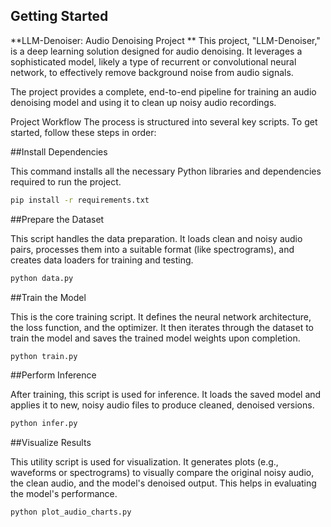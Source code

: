 ## Getting Started

**LLM-Denoiser: Audio Denoising Project
**
This project, "LLM-Denoiser," is a deep learning solution designed for audio denoising. It leverages a sophisticated model, likely a type of recurrent or convolutional neural network, to effectively remove background noise from audio signals.

The project provides a complete, end-to-end pipeline for training an audio denoising model and using it to clean up noisy audio recordings.

Project Workflow
The process is structured into several key scripts. To get started, follow these steps in order:

##Install Dependencies

This command installs all the necessary Python libraries and dependencies required to run the project.

```bash
pip install -r requirements.txt
```

##Prepare the Dataset

This script handles the data preparation. It loads clean and noisy audio pairs, processes them into a suitable format (like spectrograms), and creates data loaders for training and testing.

```bash
python data.py
```

##Train the Model

This is the core training script. It defines the neural network architecture, the loss function, and the optimizer. It then iterates through the dataset to train the model and saves the trained model weights upon completion.

```bash
python train.py
```

##Perform Inference

After training, this script is used for inference. It loads the saved model and applies it to new, noisy audio files to produce cleaned, denoised versions.

```bash
python infer.py
```

##Visualize Results

This utility script is used for visualization. It generates plots (e.g., waveforms or spectrograms) to visually compare the original noisy audio, the clean audio, and the model's denoised output. This helps in evaluating the model's performance.

```bash
python plot_audio_charts.py
```
